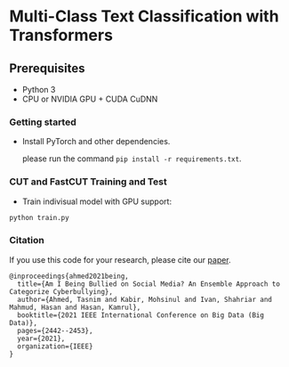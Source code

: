 # Multi-Class Text Classification with Transformers

## Prerequisites
- Python 3
- CPU or NVIDIA GPU + CUDA CuDNN



### Getting started


- Install PyTorch and other dependencies.

  please run the command `pip install -r requirements.txt`.

### CUT and FastCUT Training and Test

- Train indivisual model with GPU support:
```bash
python train.py
```


### Citation
If you use this code for your research, please cite our [paper](https://ieeexplore.ieee.org/abstract/document/9671594/).
```
@inproceedings{ahmed2021being,
  title={Am I Being Bullied on Social Media? An Ensemble Approach to Categorize Cyberbullying},
  author={Ahmed, Tasnim and Kabir, Mohsinul and Ivan, Shahriar and Mahmud, Hasan and Hasan, Kamrul},
  booktitle={2021 IEEE International Conference on Big Data (Big Data)},
  pages={2442--2453},
  year={2021},
  organization={IEEE}
}

```

 
